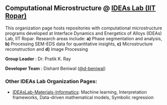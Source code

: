 ## **Computational Microstructure @ [IDEAs Lab (IIT Ropar)](https://ideaslab.iitrpr.ac.in/)** 
This organization page hosts repositories with computational microstructure programs developed at Interface Dynamics and Energetics of Alloys (IDEAs) Lab, IIT Ropar.  Research areas include: **a)** Phase segmentation and analysis, **b)** Processing SEM-EDS data for quantitative insights, **c)** Microstructure reconstruction and **d)** Image Processing

**Group Leader** : Dr. Pratik K. Ray

**Developer Team** : Dishant Beniwal ([@d-beniwal](https://github.com/d-beniwal))

### **Other IDEAs Lab Organization Pages**:
- [IDEAsLab-Materials-Informatics](https://github.com/IDEAsLab-Materials-Informatics): Machine learning, Interpretation frameworks, Data-driven mathematical models, Symbolic regression
<!-- **IDEAs Lab (All organization pages) :**
- 1. IDEAsLab-Materials-Informatics
- 2. IDEAsLab-Cellular-Automata
- 3. IDEAsLab-Image-Processing -->
